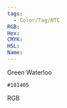 ```yaml
---
tags:
  - Color/Tag/NTC
RGB:
Hex:
CMYK:
HSL:
Name:
---
```

Green Waterloo
```palette
#101405
```
RGB
